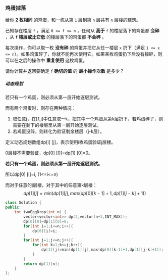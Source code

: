 ### 鸡蛋掉落

给你 **2 枚相同** 的鸡蛋，和一栋从第 `1` 层到第 `n` 层共有 `n` 层楼的建筑。

已知存在楼层 `f` ，满足 `0 <= f <= n` ，任何从 **高于** `f` 的楼层落下的鸡蛋都 **会碎** ，从 **`f` 楼层或比它低** 的楼层落下的鸡蛋都 **不会碎** 。

每次操作，你可以取一枚 **没有碎** 的鸡蛋并把它从任一楼层 `x` 扔下（满足 `1 <= x <= n`）。如果鸡蛋碎了，你就不能再次使用它。如果某枚鸡蛋扔下后没有摔碎，则可以在之后的操作中 **重复使用** 这枚鸡蛋。

请你计算并返回要确定 `f` **确切的值** 的 **最小操作次数** 是多少？



##### 动态规划

若只有一个鸡蛋，则必须从第一层开始逐层测试。

而有两个鸡蛋时，则存在两种情况：

1. 取任意j，在[1,j]中任意取一k，把其中一个鸡蛋从第k层扔下，若鸡蛋碎了，则需要在剩下的楼层里从第一层开始逐层测试。
2. 若鸡蛋没碎，则转化为验证剩余楼层（j-k层）。

定义动态规划数组dp[i] [j]，表示使用i枚鸡蛋验证j层楼。

0层楼不需要验证，dp[0] [0]=dp[1] [0]=0。



**若只有一个鸡蛋，则必须从第一层开始逐层测试。**

所以dp[0] [i]=i, (1<=i<=n)

而对于任意的j层楼，对于其中的任意第k层楼：
$$
dp[1][j]=min(dp[1][j],max(dp[0][k-1]+1,dp[1][j-k]+1))
$$


```c++
class Solution {
public:
    int twoEggDrop(int n) {
        vector<vector<int>> dp(2,vector(n+1,INT_MAX));
        dp[0][0]=dp[1][0]=0;
        for(int i=1;i<=n;i++){  
            dp[0][i]=i;
        }   
        for(int j=1;j<=n;j++){
            for(int k=1;k<=j;k++){
                dp[1][j]=min(dp[1][j],max(dp[0][k-1]+1,dp[1][j-k]+1));
            }
        }
        return dp[1][n];
    }
};
```

